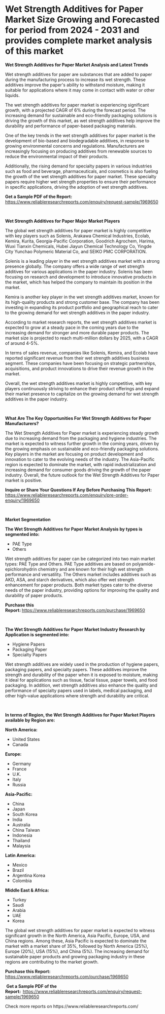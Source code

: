 <p><h1>Wet Strength Additives for Paper Market Size Growing and Forecasted for period from 2024 - 2031 and provides complete market analysis of this market</h1></p><p><strong>Wet Strength Additives for Paper Market Analysis and Latest Trends</strong></p>
<p><p>Wet strength additives for paper are substances that are added to paper during the manufacturing process to increase its wet strength. These additives improve the paper's ability to withstand moisture, making it suitable for applications where it may come in contact with water or other liquids.</p><p>The wet strength additives for paper market is experiencing significant growth, with a projected CAGR of 6% during the forecast period. The increasing demand for sustainable and eco-friendly packaging solutions is driving the growth of this market, as wet strength additives help improve the durability and performance of paper-based packaging materials.</p><p>One of the key trends in the wet strength additives for paper market is the development of bio-based and biodegradable additives, in response to growing environmental concerns and regulations. Manufacturers are increasingly focusing on producing additives from renewable sources to reduce the environmental impact of their products.</p><p>Additionally, the rising demand for specialty papers in various industries such as food and beverage, pharmaceuticals, and cosmetics is also fueling the growth of the wet strength additives for paper market. These specialty papers require higher wet strength properties to ensure their performance in specific applications, driving the adoption of wet strength additives.</p></p>
<p><strong>Get a Sample PDF of the Report:&nbsp;</strong> <a href="https://www.reliableresearchreports.com/enquiry/request-sample/1969650">https://www.reliableresearchreports.com/enquiry/request-sample/1969650</a></p>
<p>&nbsp;</p>
<p><strong>Wet Strength Additives for Paper Major Market Players</strong></p>
<p><p>The global wet strength additives for paper market is highly competitive with key players such as Solenis, Arakawa Chemical Industries, Ecolab, Kemira, Kurita, Georgia-Pacific Corporation, Goodrich Agrochem, Harima, Wuxi Tianxin Chemicals, Hubei Jiayun Chemical Technology Co, Yingde City Yunchao Polymeric Material Co, and SEIKO PMC CORPORATION.</p><p>Solenis is a leading player in the wet strength additives market with a strong presence globally. The company offers a wide range of wet strength additives for various applications in the paper industry. Solenis has been focusing on research and development to introduce innovative products in the market, which has helped the company to maintain its position in the market.</p><p>Kemira is another key player in the wet strength additives market, known for its high-quality products and strong customer base. The company has been investing in expanding its product portfolio and geographical reach to cater to the growing demand for wet strength additives in the paper industry.</p><p>According to market research reports, the wet strength additives market is expected to grow at a steady pace in the coming years due to the increasing demand for stronger and more durable paper products. The market size is projected to reach multi-million dollars by 2025, with a CAGR of around 4-5%.</p><p>In terms of sales revenue, companies like Solenis, Kemira, and Ecolab have reported significant revenue from their wet strength additives business segment. These companies have been focusing on strategic partnerships, acquisitions, and product innovations to drive their revenue growth in the market.</p><p>Overall, the wet strength additives market is highly competitive, with key players continuously striving to enhance their product offerings and expand their market presence to capitalize on the growing demand for wet strength additives in the paper industry.</p></p>
<p>&nbsp;</p>
<p><strong>What Are The Key Opportunities For Wet Strength Additives for Paper Manufacturers?</strong></p>
<p><p>The Wet Strength Additives for Paper market is experiencing steady growth due to increasing demand from the packaging and hygiene industries. The market is expected to witness further growth in the coming years, driven by the growing emphasis on sustainable and eco-friendly packaging solutions. Key players in the market are focusing on product development and innovation to cater to the evolving needs of the industry. The Asia-Pacific region is expected to dominate the market, with rapid industrialization and increasing demand for consumer goods driving the growth of the paper industry. Overall, the future outlook for the Wet Strength Additives for Paper market is positive.</p></p>
<p><strong>Inquire or Share Your Questions If Any Before Purchasing This Report:</strong> <a href="https://www.reliableresearchreports.com/enquiry/pre-order-enquiry/1969650">https://www.reliableresearchreports.com/enquiry/pre-order-enquiry/1969650</a></p>
<p>&nbsp;</p>
<p><strong>Market Segmentation</strong></p>
<p><strong>The Wet Strength Additives for Paper Market Analysis by types is segmented into:</strong></p>
<p><ul><li>PAE Type</li><li>Others</li></ul></p>
<p><p>Wet strength additives for paper can be categorized into two main market types: PAE Type and Others. PAE Type additives are based on polyamide-epichlorohydrin chemistry and are known for their high wet strength performance and versatility. The Others market includes additives such as AKD, ASA, and starch derivatives, which also offer wet strength enhancement for paper products. Both market types cater to the diverse needs of the paper industry, providing options for improving the quality and durability of paper products.</p></p>
<p><strong>Purchase this Report:&nbsp;</strong><a href="https://www.reliableresearchreports.com/purchase/1969650">https://www.reliableresearchreports.com/purchase/1969650</a></p>
<p>&nbsp;</p>
<p><strong>The Wet Strength Additives for Paper Market Industry Research by Application is segmented into:</strong></p>
<p><ul><li>Hygiene Papers</li><li>Packaging Paper</li><li>Specialty Papers</li></ul></p>
<p><p>Wet strength additives are widely used in the production of hygiene papers, packaging papers, and specialty papers. These additives improve the strength and durability of the paper when it is exposed to moisture, making it ideal for applications such as tissue, facial tissue, paper towels, and food packaging. In addition, wet strength additives also enhance the quality and performance of specialty papers used in labels, medical packaging, and other high-value applications where strength and durability are critical.</p></p>
<p>&nbsp;</p>
<p><strong>In terms of Region, the Wet Strength Additives for Paper Market Players available by Region are:</strong></p>
<p>
    <p> <strong> North America: </strong>
        <ul>
            <li>United States</li>
            <li>Canada</li>
        </ul>
        </p> 
    <p> <strong> Europe: </strong>
        <ul>
            <li>Germany</li>
            <li>France</li>
            <li>U.K.</li>
            <li>Italy</li>
            <li>Russia</li>
        </ul>
        </p> 
    <p> <strong> Asia-Pacific: </strong>
        <ul>
            <li>China</li>
            <li>Japan</li>
            <li>South Korea</li>
            <li>India</li>
            <li>Australia</li>
            <li>China Taiwan</li>
            <li>Indonesia</li>
            <li>Thailand</li>
            <li>Malaysia</li>
        </ul>
        </p> 
    <p> <strong> Latin America: </strong>
        <ul>
            <li>Mexico</li>
            <li>Brazil</li>
            <li>Argentina Korea</li>
            <li>Colombia</li>
        </ul>
        </p> 
    <p> <strong> Middle East & Africa: </strong>
        <ul>
            <li>Turkey</li>
            <li>Saudi</li>
            <li>Arabia</li>
            <li>UAE</li>
            <li>Korea</li>
        </ul>
    </p>
    </p>
<p><p>The global wet strength additives for paper market is expected to witness significant growth in the North America, Asia Pacific, Europe, USA, and China regions. Among these, Asia Pacific is expected to dominate the market with a market share of 35%, followed by North America (25%), Europe (20%), USA (15%), and China (5%). The increasing demand for sustainable paper products and growing packaging industry in these regions are contributing to the market growth.</p></p>
<p><strong>Purchase this Report: </strong><a href="https://www.reliableresearchreports.com/purchase/1969650">https://www.reliableresearchreports.com/purchase/1969650</a></p>
<p>&nbsp;<strong>Get a Sample PDF of the Report:&nbsp;&nbsp;</strong><a href="https://www.reliableresearchreports.com/enquiry/request-sample/1969650">https://www.reliableresearchreports.com/enquiry/request-sample/1969650</a></p>
<p><strong></strong></p>
<p>Check more reports on https://www.reliableresearchreports.com/</p>